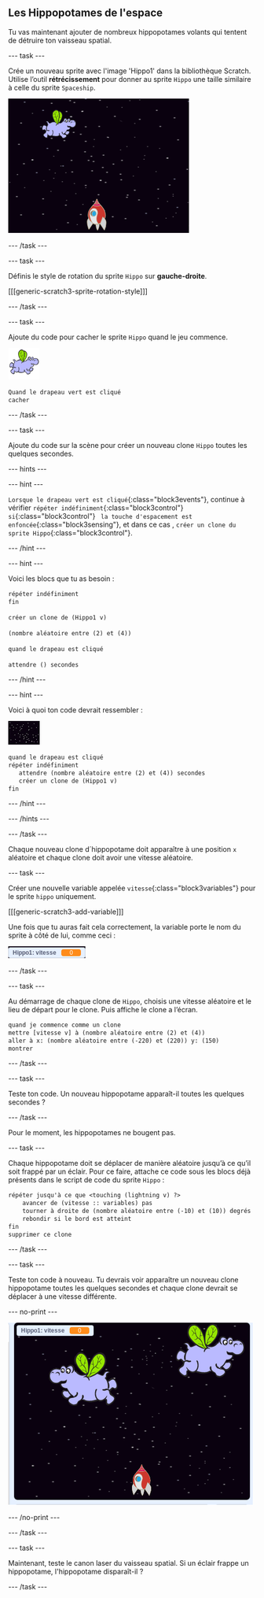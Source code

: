 ## Les Hippopotames de l'espace

Tu vas maintenant ajouter de nombreux hippopotames volants qui tentent de détruire ton vaisseau spatial.

\--- task \---

Crée un nouveau sprite avec l'image 'Hippo1' dans la bibliothèque Scratch. Utilise l’outil **rétrécissement** pour donner au sprite `Hippo` une taille similaire à celle du sprite `Spaceship`.

![The Scratch stage with a starry background. A rocket sits in the middle at the bottom of the stage and a hippo sprite with wings is at the top.](images/invaders-hippo.png)

\--- /task \---

\--- task \---

Définis le style de rotation du sprite `Hippo` sur **gauche-droite**.

[[[generic-scratch3-sprite-rotation-style]]]

\--- /task \---

\--- task \---

Ajoute du code pour cacher le sprite `Hippo` quand le jeu commence.

![sprite hippopotame](images/hippo-sprite.png)

```blocks3
Quand le drapeau vert est cliqué
cacher

```

\--- /task \---

\--- task \---

Ajoute du code sur la scène pour créer un nouveau clone `Hippo` toutes les quelques secondes.

\--- hints \---

\--- hint \---

`Lorsque le drapeau vert est cliqué`{:class="block3events"}, continue à vérifier `répéter indéfiniment`{:class="block3control"} `si`{:class="block3control"} ` la touche d'espacement est enfoncée`{:class="block3sensing"}, et dans ce cas , `créer un clone du sprite Hippo`{:class="block3control"}.

\--- /hint \---

\--- hint \---

Voici les blocs que tu as besoin :

```blocks3
répéter indéfiniment
fin

créer un clone de (Hippo1 v)

(nombre aléatoire entre (2) et (4))

quand le drapeau est cliqué

attendre () secondes
```

\--- /hint \---

\--- hint \---

Voici à quoi ton code devrait ressembler :

![sprite Scène](images/stage-sprite.png)

```blocks3
quand le drapeau est cliqué
répéter indéfiniment
   attendre (nombre aléatoire entre (2) et (4)) secondes
   créer un clone de (Hippo1 v)
fin
```

\--- /hint \---

\--- /hints \---

\--- /task \---

Chaque nouveau clone d´hippopotame doit apparaître à une position `x` aléatoire et chaque clone doit avoir une vitesse aléatoire.

\--- task \---

Créer une nouvelle variable appelée `vitesse`{:class="block3variables"} pour le sprite `hippo` uniquement.

[[[generic-scratch3-add-variable]]]

Une fois que tu auras fait cela correctement, la variable porte le nom du sprite à côté de lui, comme ceci :

![The variable sprite that reads "Hippo1: speed 0"](images/invaders-var-test.png)

\--- /task \---

\--- task \---

Au démarrage de chaque clone de `Hippo`, choisis une vitesse aléatoire et le lieu de départ pour le clone. Puis affiche le clone a l’écran.

```blocks3
quand je commence comme un clone
mettre [vitesse v] à (nombre aléatoire entre (2) et (4))
aller à x: (nombre aléatoire entre (-220) et (220)) y: (150)
montrer
```

\--- /task \---

\--- task \---

Teste ton code. Un nouveau hippopotame apparaît-il toutes les quelques secondes ?

\--- /task \---

Pour le moment, les hippopotames ne bougent pas.

\--- task \---

Chaque hippopotame doit se déplacer de manière aléatoire jusqu’à ce qu’il soit frappé par un éclair. Pour ce faire, attache ce code sous les blocs déjà présents dans le script de code du sprite `Hippo` :

```blocks3
répéter jusqu'à ce que <touching (lightning v) ?>
    avancer de (vitesse :: variables) pas
    tourner à droite de (nombre aléatoire entre (-10) et (10)) degrés
    rebondir si le bord est atteint
fin
supprimer ce clone
```

\--- /task \---

\--- task \---

Teste ton code à nouveau. Tu devrais voir apparaître un nouveau clone hippopotame toutes les quelques secondes et chaque clone devrait se déplacer à une vitesse différente.

\--- no-print \---

![Animation of the Hippo sprite flying around, two clones are created and move independently.](images/hippo-clones.gif)

\--- /no-print \---

\--- /task \---

\--- task \---

Maintenant, teste le canon laser du vaisseau spatial. Si un éclair frappe un hippopotame, l'hippopotame disparaît-il ?

\--- /task \---